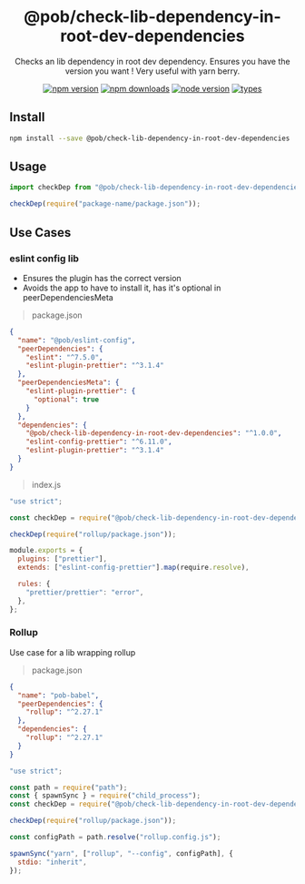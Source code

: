 <h1 align="center">
  @pob/check-lib-dependency-in-root-dev-dependencies
</h1>

<p align="center">
  Checks an lib dependency in root dev dependency. Ensures you have the version you want ! Very useful with yarn berry.
</p>

<p align="center">
  <a href="https://npmjs.org/package/@pob/check-lib-dependency-in-root-dev-dependencies"><img src="https://img.shields.io/npm/v/@pob/check-lib-dependency-in-root-dev-dependencies.svg?style=flat-square" alt="npm version"></a>
  <a href="https://npmjs.org/package/@pob/check-lib-dependency-in-root-dev-dependencies"><img src="https://img.shields.io/npm/dw/@pob/check-lib-dependency-in-root-dev-dependencies.svg?style=flat-square" alt="npm downloads"></a>
  <a href="https://npmjs.org/package/@pob/check-lib-dependency-in-root-dev-dependencies"><img src="https://img.shields.io/node/v/@pob/check-lib-dependency-in-root-dev-dependencies.svg?style=flat-square" alt="node version"></a>
  <a href="https://npmjs.org/package/@pob/check-lib-dependency-in-root-dev-dependencies"><img src="https://img.shields.io/npm/types/@pob/check-lib-dependency-in-root-dev-dependencies.svg?style=flat-square" alt="types"></a>
</p>

## Install

```bash
npm install --save @pob/check-lib-dependency-in-root-dev-dependencies
```

## Usage

```js
import checkDep from "@pob/check-lib-dependency-in-root-dev-dependencies";

checkDep(require("package-name/package.json"));
```

## Use Cases

### eslint config lib

- Ensures the plugin has the correct version
- Avoids the app to have to install it, has it's optional in peerDependenciesMeta

> package.json

```json
{
  "name": "@pob/eslint-config",
  "peerDependencies": {
    "eslint": "^7.5.0",
    "eslint-plugin-prettier": "^3.1.4"
  },
  "peerDependenciesMeta": {
    "eslint-plugin-prettier": {
      "optional": true
    }
  },
  "dependencies": {
    "@pob/check-lib-dependency-in-root-dev-dependencies": "^1.0.0",
    "eslint-config-prettier": "^6.11.0",
    "eslint-plugin-prettier": "^3.1.4"
  }
}
```

> index.js

```js
"use strict";

const checkDep = require("@pob/check-lib-dependency-in-root-dev-dependencies");

checkDep(require("rollup/package.json"));

module.exports = {
  plugins: ["prettier"],
  extends: ["eslint-config-prettier"].map(require.resolve),

  rules: {
    "prettier/prettier": "error",
  },
};
```

### Rollup

Use case for a lib wrapping rollup

> package.json

```json
{
  "name": "pob-babel",
  "peerDependencies": {
    "rollup": "^2.27.1"
  },
  "dependencies": {
    "rollup": "^2.27.1"
  }
}
```

```js
"use strict";

const path = require("path");
const { spawnSync } = require("child_process");
const checkDep = require("@pob/check-lib-dependency-in-root-dev-dependencies");

checkDep(require("rollup/package.json"));

const configPath = path.resolve("rollup.config.js");

spawnSync("yarn", ["rollup", "--config", configPath], {
  stdio: "inherit",
});
```
